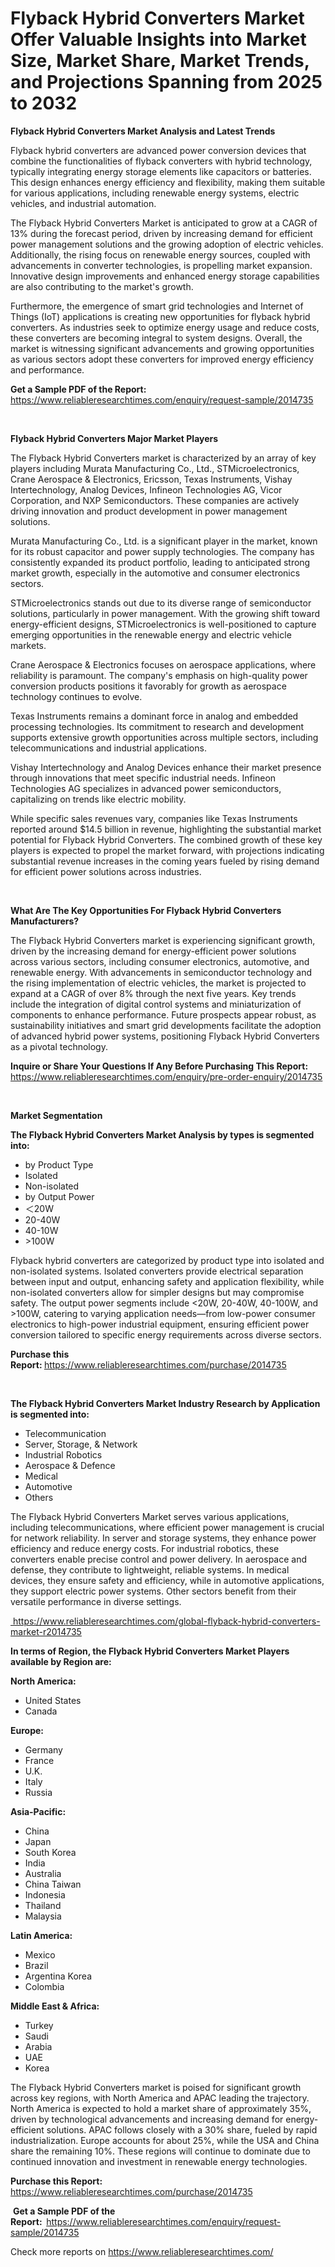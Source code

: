 <p><h1>Flyback Hybrid Converters Market Offer Valuable Insights into Market Size, Market Share, Market Trends, and Projections Spanning from 2025 to 2032</h1></p><p><strong>Flyback Hybrid Converters Market Analysis and Latest Trends</strong></p>
<p><p>Flyback hybrid converters are advanced power conversion devices that combine the functionalities of flyback converters with hybrid technology, typically integrating energy storage elements like capacitors or batteries. This design enhances energy efficiency and flexibility, making them suitable for various applications, including renewable energy systems, electric vehicles, and industrial automation.</p><p>The Flyback Hybrid Converters Market is anticipated to grow at a CAGR of 13% during the forecast period, driven by increasing demand for efficient power management solutions and the growing adoption of electric vehicles. Additionally, the rising focus on renewable energy sources, coupled with advancements in converter technologies, is propelling market expansion. Innovative design improvements and enhanced energy storage capabilities are also contributing to the market's growth.</p><p>Furthermore, the emergence of smart grid technologies and Internet of Things (IoT) applications is creating new opportunities for flyback hybrid converters. As industries seek to optimize energy usage and reduce costs, these converters are becoming integral to system designs. Overall, the market is witnessing significant advancements and growing opportunities as various sectors adopt these converters for improved energy efficiency and performance.</p></p>
<p><strong>Get a Sample PDF of the Report:&nbsp;</strong> <a href="https://www.reliableresearchtimes.com/enquiry/request-sample/2014735?utm_campaign=3207&utm_medium=2&utm_source=Github&utm_content=ia&utm_term=29032025&utm_id=flyback-hybrid-converters">https://www.reliableresearchtimes.com/enquiry/request-sample/2014735</a></p>
<p>&nbsp;</p>
<p><strong>Flyback Hybrid Converters Major Market Players</strong></p>
<p><p>The Flyback Hybrid Converters market is characterized by an array of key players including Murata Manufacturing Co., Ltd., STMicroelectronics, Crane Aerospace & Electronics, Ericsson, Texas Instruments, Vishay Intertechnology, Analog Devices, Infineon Technologies AG, Vicor Corporation, and NXP Semiconductors. These companies are actively driving innovation and product development in power management solutions.</p><p>Murata Manufacturing Co., Ltd. is a significant player in the market, known for its robust capacitor and power supply technologies. The company has consistently expanded its product portfolio, leading to anticipated strong market growth, especially in the automotive and consumer electronics sectors.</p><p>STMicroelectronics stands out due to its diverse range of semiconductor solutions, particularly in power management. With the growing shift toward energy-efficient designs, STMicroelectronics is well-positioned to capture emerging opportunities in the renewable energy and electric vehicle markets.</p><p>Crane Aerospace & Electronics focuses on aerospace applications, where reliability is paramount. The company's emphasis on high-quality power conversion products positions it favorably for growth as aerospace technology continues to evolve.</p><p>Texas Instruments remains a dominant force in analog and embedded processing technologies. Its commitment to research and development supports extensive growth opportunities across multiple sectors, including telecommunications and industrial applications.</p><p>Vishay Intertechnology and Analog Devices enhance their market presence through innovations that meet specific industrial needs. Infineon Technologies AG specializes in advanced power semiconductors, capitalizing on trends like electric mobility.</p><p>While specific sales revenues vary, companies like Texas Instruments reported around $14.5 billion in revenue, highlighting the substantial market potential for Flyback Hybrid Converters. The combined growth of these key players is expected to propel the market forward, with projections indicating substantial revenue increases in the coming years fueled by rising demand for efficient power solutions across industries.</p></p>
<p>&nbsp;</p>
<p><strong>What Are The Key Opportunities For Flyback Hybrid Converters Manufacturers?</strong></p>
<p><p>The Flyback Hybrid Converters market is experiencing significant growth, driven by the increasing demand for energy-efficient power solutions across various sectors, including consumer electronics, automotive, and renewable energy. With advancements in semiconductor technology and the rising implementation of electric vehicles, the market is projected to expand at a CAGR of over 8% through the next five years. Key trends include the integration of digital control systems and miniaturization of components to enhance performance. Future prospects appear robust, as sustainability initiatives and smart grid developments facilitate the adoption of advanced hybrid power systems, positioning Flyback Hybrid Converters as a pivotal technology.</p></p>
<p><strong>Inquire or Share Your Questions If Any Before Purchasing This Report:</strong> <a href="https://www.reliableresearchtimes.com/enquiry/pre-order-enquiry/2014735?utm_campaign=3207&utm_medium=2&utm_source=Github&utm_content=ia&utm_term=29032025&utm_id=flyback-hybrid-converters">https://www.reliableresearchtimes.com/enquiry/pre-order-enquiry/2014735</a></p>
<p>&nbsp;</p>
<p><strong>Market Segmentation</strong></p>
<p><strong>The Flyback Hybrid Converters Market Analysis by types is segmented into:</strong></p>
<p><ul><li>by Product Type</li><li>Isolated</li><li>Non-isolated</li><li>by Output Power</li><li>＜20W</li><li>20-40W</li><li>40-10W</li><li>>100W</li></ul></p>
<p><p>Flyback hybrid converters are categorized by product type into isolated and non-isolated systems. Isolated converters provide electrical separation between input and output, enhancing safety and application flexibility, while non-isolated converters allow for simpler designs but may compromise safety. The output power segments include <20W, 20-40W, 40-100W, and >100W, catering to varying application needs—from low-power consumer electronics to high-power industrial equipment, ensuring efficient power conversion tailored to specific energy requirements across diverse sectors.</p></p>
<p><strong>Purchase this Report:&nbsp;</strong><a href="https://www.reliableresearchtimes.com/purchase/2014735?utm_campaign=3207&utm_medium=2&utm_source=Github&utm_content=ia&utm_term=29032025&utm_id=flyback-hybrid-converters">https://www.reliableresearchtimes.com/purchase/2014735</a></p>
<p>&nbsp;</p>
<p><strong>The Flyback Hybrid Converters Market Industry Research by Application is segmented into:</strong></p>
<p><ul><li>Telecommunication</li><li>Server, Storage, & Network</li><li>Industrial Robotics</li><li>Aerospace & Defence</li><li>Medical</li><li>Automotive</li><li>Others</li></ul></p>
<p><p>The Flyback Hybrid Converters Market serves various applications, including telecommunications, where efficient power management is crucial for network reliability. In server and storage systems, they enhance power efficiency and reduce energy costs. For industrial robotics, these converters enable precise control and power delivery. In aerospace and defense, they contribute to lightweight, reliable systems. In medical devices, they ensure safety and efficiency, while in automotive applications, they support electric power systems. Other sectors benefit from their versatile performance in diverse settings.</p></p>
<p><a href="https://www.reliableresearchtimes.com/global-flyback-hybrid-converters-market-r2014735?utm_campaign=3207&utm_medium=2&utm_source=Github&utm_content=ia&utm_term=29032025&utm_id=flyback-hybrid-converters">&nbsp;https://www.reliableresearchtimes.com/global-flyback-hybrid-converters-market-r2014735</a></p>
<p><strong>In terms of Region, the Flyback Hybrid Converters Market Players available by Region are:</strong></p>
<p>
    <p> <strong> North America: </strong>
        <ul>
            <li>United States</li>
            <li>Canada</li>
        </ul>
        </p> 
    <p> <strong> Europe: </strong>
        <ul>
            <li>Germany</li>
            <li>France</li>
            <li>U.K.</li>
            <li>Italy</li>
            <li>Russia</li>
        </ul>
        </p> 
    <p> <strong> Asia-Pacific: </strong>
        <ul>
            <li>China</li>
            <li>Japan</li>
            <li>South Korea</li>
            <li>India</li>
            <li>Australia</li>
            <li>China Taiwan</li>
            <li>Indonesia</li>
            <li>Thailand</li>
            <li>Malaysia</li>
        </ul>
        </p> 
    <p> <strong> Latin America: </strong>
        <ul>
            <li>Mexico</li>
            <li>Brazil</li>
            <li>Argentina Korea</li>
            <li>Colombia</li>
        </ul>
        </p> 
    <p> <strong> Middle East & Africa: </strong>
        <ul>
            <li>Turkey</li>
            <li>Saudi</li>
            <li>Arabia</li>
            <li>UAE</li>
            <li>Korea</li>
        </ul>
    </p>
    </p>
<p><p>The Flyback Hybrid Converters market is poised for significant growth across key regions, with North America and APAC leading the trajectory. North America is expected to hold a market share of approximately 35%, driven by technological advancements and increasing demand for energy-efficient solutions. APAC follows closely with a 30% share, fueled by rapid industrialization. Europe accounts for about 25%, while the USA and China share the remaining 10%. These regions will continue to dominate due to continued innovation and investment in renewable energy technologies.</p></p>
<p><strong>Purchase this Report: </strong><a href="https://www.reliableresearchtimes.com/purchase/2014735?utm_campaign=3207&utm_medium=2&utm_source=Github&utm_content=ia&utm_term=29032025&utm_id=flyback-hybrid-converters">https://www.reliableresearchtimes.com/purchase/2014735</a></p>
<p>&nbsp;<strong>Get a Sample PDF of the Report:&nbsp;&nbsp;</strong><a href="https://www.reliableresearchtimes.com/enquiry/request-sample/2014735?utm_campaign=3207&utm_medium=2&utm_source=Github&utm_content=ia&utm_term=29032025&utm_id=flyback-hybrid-converters">https://www.reliableresearchtimes.com/enquiry/request-sample/2014735</a></p>
<p><strong></strong></p>
<p>Check more reports on <a href="https://www.reliableresearchtimes.com/?utm_campaign=3207&utm_medium=2&utm_source=Github&utm_content=ia&utm_term=29032025&utm_id=flyback-hybrid-converters">https://www.reliableresearchtimes.com/</a></p>